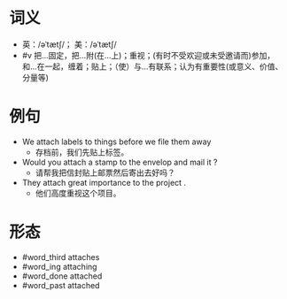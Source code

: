 # 词义
- 英：/əˈtætʃ/； 美：/əˈtætʃ/
- #v 把…固定，把…附(在…上)；重视；(有时不受欢迎或未受邀请而)参加，和…在一起，缠着；贴上；（使）与…有联系；认为有重要性(或意义、价值、分量等)
# 例句
- We attach labels to things before we file them away
	- 存档前，我们先贴上标签。
- Would you attach a stamp to the envelop and mail it ?
	- 请帮我把信封贴上邮票然后寄出去好吗？
- They attach great importance to the project .
	- 他们高度重视这个项目。
# 形态
- #word_third attaches
- #word_ing attaching
- #word_done attached
- #word_past attached
